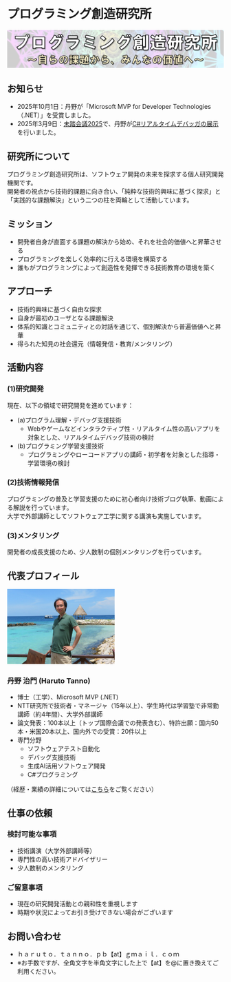 # プログラミング創造研究所

![ロゴ](images/logo.png)

## お知らせ
- 2025年10月1日：丹野が「Microsoft MVP for Developer Technologies（.NET）」を受賞しました。
- 2025年3月9日：[未踏会議2025](https://www.ipa.go.jp/jinzai/mitou/mitoukaigi/)で、丹野が[C#リアルタイムデバッガの展示](contents/20250309-mitoukaigi/index.md)を行いました。

## 研究所について

プログラミング創造研究所は、ソフトウェア開発の未来を探求する個人研究開発機関です。\
開発者の視点から技術的課題に向き合い、「純粋な技術的興味に基づく探求」と「実践的な課題解決」という二つの柱を両輪として活動しています。

## ミッション
- 開発者自身が直面する課題の解決から始め、それを社会的価値へと昇華させる
- プログラミングを楽しく効率的に行える環境を構築する
- 誰もがプログラミングによって創造性を発揮できる技術教育の環境を築く

## アプローチ
- 技術的興味に基づく自由な探求
- 自身が最初のユーザとなる課題解決
- 体系的知識とコミュニティとの対話を通じて、個別解決から普遍価値へと昇華
- 得られた知見の社会還元（情報発信・教育/メンタリング）

## 活動内容
### (1)研究開発
現在、以下の領域で研究開発を進めています：
- (a)プログラム理解・デバッグ支援技術
   - Webやゲームなどインタラクティブ性・リアルタイム性の高いアプリを対象とした、リアルタイムデバッグ技術の検討
- (b)プログラミング学習支援技術
   - プログラミングやローコードアプリの講師・初学者を対象とした指導・学習環境の検討

### (2)技術情報発信
プログラミングの普及と学習支援のために初心者向け技術ブログ執筆、動画による解説を行っています。\
大学で外部講師としてソフトウェア工学に関する講演も実施しています。

### (3)メンタリング
開発者の成長支援のため、少人数制の個別メンタリングを行っています。

## 代表プロフィール

<img src="images/tanno.jpg" alt="写真" title="写真" width="250"/>

### 丹野 治門 (Haruto Tanno)
- 博士（工学）、Microsoft MVP (.NET) 
- NTT研究所で技術者・マネージャ（15年以上）、学生時代は学習塾で非常勤講師（約4年間）、大学外部講師
- 論文発表：100本以上（トップ国際会議での発表含む）、特許出願：国内50本・米国20本以上、国内外での受賞：20件以上
- 専門分野
  - ソフトウェアテスト自動化
  - デバッグ支援技術
  - 生成AI活用ソフトウェア開発
  - C#プログラミング

（経歴・業績の詳細については[こちら](https://haruto8tanno.github.io/)をご覧ください）

## 仕事の依頼
### 検討可能な事項
- 技術講演（大学外部講師等）
- 専門性の高い技術アドバイザリー
- 少人数制のメンタリング

### ご留意事項
- 現在の研究開発活動との親和性を重視します
- 時期や状況によってお引き受けできない場合がございます

## お問い合わせ
- ｈａｒｕｔｏ．ｔａｎｎｏ．ｐｂ【at】ｇｍａｉｌ．ｃｏｍ
- ※お手数ですが、全角文字を半角文字にした上で【at】を@に置き換えてご利用ください。